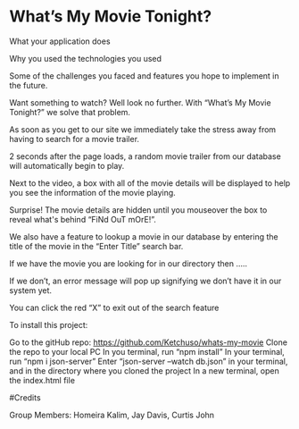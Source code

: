 # What’s My Movie Tonight?

What your application does

Why you used the technologies you used

Some of the challenges you faced and features you hope to implement in the future.

Want something to watch? Well look no further. With “What’s My Movie Tonight?” we solve that problem.

As soon as you get to our site we immediately take the stress away from having to search for a movie trailer.

 2 seconds after the page loads, a random movie trailer from our database will automatically begin to play. 

Next to the video, a box with all of the movie details will be displayed to help you see the information of the movie playing.

Surprise! The movie details are hidden until you mouseover the box to reveal what's behind “FiNd OuT mOrE!”. 

We also have a feature to lookup a movie in our database by entering the title of the movie in the “Enter Title” search bar.

If we have the movie you are looking for in our directory then …..

If we don’t, an error message will pop up signifying we don’t have it in our system yet. 

You can click the red “X” to exit out of the search feature


To install this project:

Go to the gitHub repo: https://github.com/Ketchuso/whats-my-movie
Clone the repo to your local PC
In you terminal, run “npm install”
In your terminal, run “npm i json-server”
Enter “json-server –watch db.json”  in your terminal, and in the directory where you cloned the project
In a new terminal, open the index.html file

#Credits

Group Members: Homeira Kalim, Jay Davis, Curtis John
